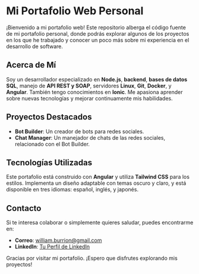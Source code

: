 # Mi Portafolio Web Personal

¡Bienvenido a mi portafolio web! Este repositorio alberga el código fuente de mi portafolio personal, donde podrás explorar algunos de los proyectos en los que he trabajado y conocer un poco más sobre mi experiencia en el desarrollo de software.

## Acerca de Mí

Soy un desarrollador especializado en **Node.js**, **backend**, **bases de datos SQL**, manejo de **API REST y SOAP**, servidores **Linux**, **Git**, **Docker**, y **Angular**. También tengo conocimientos en **Ionic**. Me apasiona aprender sobre nuevas tecnologías y mejorar continuamente mis habilidades.

## Proyectos Destacados

- **Bot Builder**: Un creador de bots para redes sociales.
- **Chat Manager**: Un manejador de chats de las redes sociales, relacionado con el Bot Builder.

## Tecnologías Utilizadas

Este portafolio está construido con **Angular** y utiliza **Tailwind CSS** para los estilos. Implementa un diseño adaptable con temas oscuro y claro, y está disponible en tres idiomas: español, inglés, y japonés.

## Contacto

Si te interesa colaborar o simplemente quieres saludar, puedes encontrarme en:

- **Correo**: [william.burrion@gmail.com](mailto:william.burrion@gmail.com)
- **LinkedIn**: [Tu Perfil de LinkedIn](https://www.linkedin.com/in/william-burrion-b99644255/)

Gracias por visitar mi portafolio. ¡Espero que disfrutes explorando mis proyectos!